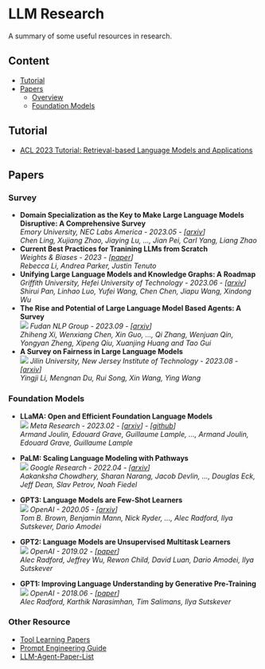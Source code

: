 # LLM Research 

A summary of some useful resources in research.

## Content

- [Tutorial](#tutorial)
- [Papers](#papers)
  - [Overview](#survey)
  - [Foundation Models](#foundation-models)

## Tutorial
- [ACL 2023 Tutorial: Retrieval-based Language Models and Applications](https://acl2023-retrieval-lm.github.io/)
  
## Papers

### Survey

- **Domain Specialization as the Key to Make Large Language Models Disruptive: A Comprehensive Survey**  
  *Emory University, NEC Labs America - 2023.05 - [[arxiv](https://arxiv.org/pdf/2305.18703.pdf)]*   
  *Chen Ling, Xujiang Zhao, Jiaying Lu, ..., Jian Pei, Carl Yang, Liang Zhao*
- **Current Best Practices for Tranining LLMs from Scratch**  
  *Weights & Biases - 2023 - [[paper](https://uploads-ssl.webflow.com/5ac6b7f2924c656f2b13a88c/6435aabdc0a041194b243eef_Current%20Best%20Practices%20for%20Training%20LLMs%20from%20Scratch%20-%20Final.pdf)]*  
  *Rebecca Li, Andrea Parker, Justin Tenuto*
- **Unifying Large Language Models and Knowledge Graphs: A Roadmap**  
  *Griffith University, Hefei University of Technology - 2023.06 - [[arxiv](https://arxiv.org/pdf/2306.08302.pdf)]*   
  *Shirui Pan, Linhao Luo, Yufei Wang, Chen Chen, Jiapu Wang, Xindong Wu*
- **The Rise and Potential of Large Language Model Based Agents: A Survey**  
  ![](https://img.shields.io/badge/Agent-green) *Fudan NLP Group - 2023.09 - [[arxiv](https://arxiv.org/pdf/2309.07864.pdf)]*   
  *Zhiheng Xi, Wenxiang Chen, Xin Guo, ..., Qi Zhang, Wenjuan Qin, Yongyan Zheng, Xipeng Qiu, Xuanjing Huang and Tao Gui*
- **A Survey on Fairness in Large Language Models**  
  ![](https://img.shields.io/badge/Ethics-blue) *Jilin University, New Jersey Institute of Technology - 2023.08 - [[arxiv](https://arxiv.org/abs/2308.10149)]*  
  *Yingji Li, Mengnan Du, Rui Song, Xin Wang, Ying Wang*
  
### Foundation Models

- **LLaMA: Open and Efficient Foundation Language Models**  
  ![](https://img.shields.io/badge/Decoder_Only-orange) *Meta Research - 2023.02 - [[arxiv](https://arxiv.org/pdf/2302.13971.pdf)] - [[github](https://github.com/facebookresearch/llama)]*  
  *Armand Joulin, Edouard Grave, Guillaume Lample, ..., Armand Joulin, Edouard Grave, Guillaume Lample*

- **PaLM: Scaling Language Modeling with Pathways**  
  ![](https://img.shields.io/badge/Decoder_Only-orange) *Google Research - 2022.04 - [[arxiv](https://arxiv.org/pdf/2204.02311.pdf)]*  
  *Aakanksha Chowdhery, Sharan Narang, Jacob Devlin, ..., Douglas Eck, Jeff Dean, Slav Petrov, Noah Fiedel*

- **GPT3: Language Models are Few-Shot Learners**  
  ![](https://img.shields.io/badge/Decoder_Only-orange) *OpenAI - 2020.05 - [[arxiv](https://arxiv.org/pdf/2005.14165.pdf)]*  
  *Tom B. Brown, Benjamin Mann, Nick Ryder, ..., Alec Radford, Ilya Sutskever, Dario Amodei*

- **GPT2: Language Models are Unsupervised Multitask Learners**  
  ![](https://img.shields.io/badge/Decoder_Only-orange) *OpenAI - 2019.02 - [[paper](https://d4mucfpksywv.cloudfront.net/better-language-models/language-models.pdf)]*  
  *Alec Radford, Jeffrey Wu, Rewon Child, David Luan, Dario Amodei, Ilya Sutskever*

- **GPT1: Improving Language Understanding by Generative Pre-Training**  
  ![](https://img.shields.io/badge/Decoder_Only-orange) *OpenAI - 2018.06 - [[paper](https://s3-us-west-2.amazonaws.com/openai-assets/research-covers/language-unsupervised/language_understanding_paper.pdf)]*  
  *Alec Radford, Karthik Narasimhan, Tim Salimans, Ilya Sutskever*

  
### Other Resource
- [Tool Learning Papers](https://github.com/thunlp/ToolLearningPapers#why-tool-learning)
- [Prompt Engineering Guide](https://www.promptingguide.ai/papers)
- [LLM-Agent-Paper-List](https://github.com/WooooDyy/LLM-Agent-Paper-List)

